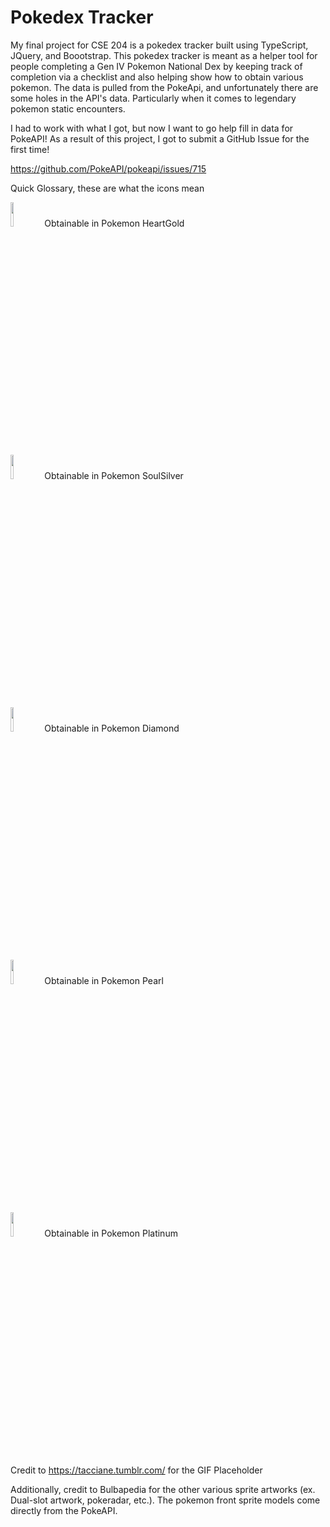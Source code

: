 # Pokedex Tracker

My final project for CSE 204 is a pokedex tracker built using TypeScript, JQuery, and Boootstrap. This pokedex tracker is meant as a helper tool for people completing a Gen IV Pokemon National Dex by keeping track of completion via a checklist and also helping show how to obtain various pokemon. The data is pulled from the PokeApi, and unfortunately there are some holes in the API's data. Particularly when it comes to legendary pokemon static encounters.

I had to work with what I got, but now I want to go help fill in data for PokeAPI! As a result of this project, I got to submit a GitHub Issue for the first time!

https://github.com/PokeAPI/pokeapi/issues/715

Quick Glossary, these are what the icons mean

<img style="width: 10%;" src="https://github.com/wustlcse204/10-final-project-individual-evinjaff/blob/main/img/heartgold.png"/> Obtainable in Pokemon HeartGold

<img style="width: 10%;" src="https://github.com/wustlcse204/10-final-project-individual-evinjaff/blob/main/img/soulsilver.png"/> Obtainable in Pokemon SoulSilver

<img style="width: 10%;" src="https://github.com/wustlcse204/10-final-project-individual-evinjaff/blob/main/img/diamond.png"/> Obtainable in Pokemon Diamond

<img style="width: 10%;" src="https://github.com/wustlcse204/10-final-project-individual-evinjaff/blob/main/img/pearl.png"/> Obtainable in Pokemon Pearl

<img style="width: 10%;" src="https://github.com/wustlcse204/10-final-project-individual-evinjaff/blob/main/img/platinum.png"/> Obtainable in Pokemon Platinum


Credit to https://tacciane.tumblr.com/ for the GIF Placeholder

Additionally, credit to Bulbapedia for the other various sprite artworks (ex. Dual-slot artwork, pokeradar, etc.). The pokemon front sprite models come directly from the PokeAPI.
